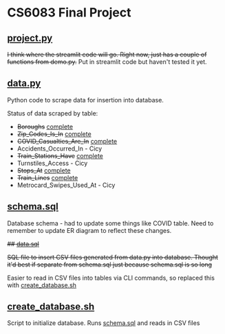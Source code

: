 # CS6083 Final Project

## [project.py](src/project.py)
~~I think where the streamlit code will go. Right now, just has a couple of functions from demo.py.~~
Put in streamlit code but haven't tested it yet.

## [data.py](src/data.py)
Python code to scrape data for insertion into database. 

Status of data scraped by table:

* ~~Boroughs~~ [complete](data/data.sql)
* ~~Zip_Codes_Is_In~~ [complete](data/zip_codes_is_in.csv)
* ~~COVID_Casualties_Are_In~~ [complete](data/covid_casualties.csv)
* Accidents_Occurred_In - Cicy
* ~~Train_Stations_Have~~ [complete](data/train_stations_have.csv)
* Turnstiles_Access - Cicy
* ~~Stops_At~~ [complete](data/stops_at.csv)
* ~~Train_Lines~~ [complete](data/train_lines.csv)
* Metrocard_Swipes_Used_At - Cicy

## [schema.sql](data/schema.sql)
Database schema - had to update some things like COVID table. Need to remember to update ER diagram to reflect
these changes.

~~## [data.sql](data/data.sql)~~

~~SQL file to insert CSV files generated from data.py into database. Thought it'd best if 
separate from schema.sql just because schema.sql is so long~~

Easier to read in CSV files into tables via CLI commands, so replaced this with [create_database.sh](create_database.sh)

## [create_database.sh](create_database.sh)
Script to initialize database. Runs [schema.sql](data/schema.sql) and reads in CSV files


    